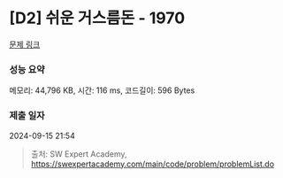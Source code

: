 # [D2] 쉬운 거스름돈 - 1970 

[문제 링크](https://swexpertacademy.com/main/code/problem/problemDetail.do?contestProbId=AV5PsIl6AXIDFAUq) 

### 성능 요약

메모리: 44,796 KB, 시간: 116 ms, 코드길이: 596 Bytes

### 제출 일자

2024-09-15 21:54



> 출처: SW Expert Academy, https://swexpertacademy.com/main/code/problem/problemList.do